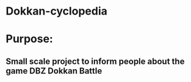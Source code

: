 # Dokkan-cyclopedia
# Purpose:
## Small scale project to inform people about the game DBZ Dokkan Battle

